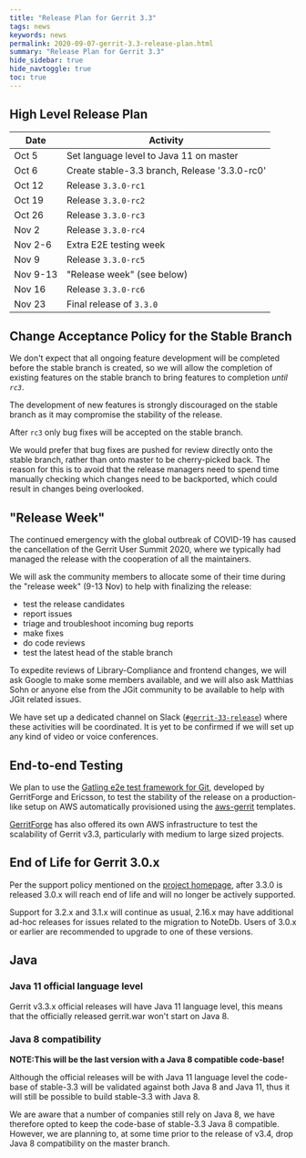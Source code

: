 ```yaml
---
title: "Release Plan for Gerrit 3.3"
tags: news
keywords: news
permalink: 2020-09-07-gerrit-3.3-release-plan.html
summary: "Release Plan for Gerrit 3.3"
hide_sidebar: true
hide_navtoggle: true
toc: true
---
```


## High Level Release Plan

| Date      | Activity                                           |
|-----------|----------------------------------------------------|
| Oct 5     | Set language level to Java 11 on master            |
| Oct 6     | Create stable-3.3 branch, Release '3.3.0-rc0'      |
| Oct 12    | Release `3.3.0-rc1`                                |
| Oct 19    | Release `3.3.0-rc2`                                |
| Oct 26    | Release `3.3.0-rc3`                                |
| Nov 2     | Release `3.3.0-rc4`                                |
| Nov 2-6   | Extra E2E testing week                             |
| Nov 9     | Release `3.3.0-rc5`                                |
| Nov 9-13  | "Release week" (see below)                         |
| Nov 16    | Release `3.3.0-rc6`                                |
| Nov 23    | Final release of `3.3.0`                           |

## Change Acceptance Policy for the Stable Branch

We don't expect that all ongoing feature development will be completed before
the stable branch is created, so we will allow the completion of existing features
on the stable branch to bring features to completion *until `rc3`*.

The development of new features is strongly discouraged on the stable branch
as it may compromise the stability of the release.

After `rc3` only bug fixes will be accepted on the stable branch.

We would prefer that bug fixes are pushed for review directly onto the stable
branch, rather than onto master to be cherry-picked back. The reason for this
is to avoid that the release managers need to spend time manually checking
which changes need to be backported, which could result in changes being
overlooked.

## "Release Week"

The continued emergency with the global outbreak of COVID-19 has caused the
cancellation of the Gerrit User Summit 2020, where we typically had managed
the release with the cooperation of all the maintainers.

We will ask the community members to allocate some of their time during the
"release week" (9-13 Nov) to help with finalizing the release:

- test the release candidates
- report issues
- triage and troubleshoot incoming bug reports
- make fixes
- do code reviews
- test the latest head of the stable branch

To expedite reviews of Library-Compliance and frontend changes, we will ask
Google to make some members available, and we will also ask Matthias Sohn or
anyone else from the JGit community to be available to help with JGit related
issues.

We have set up a dedicated channel on Slack
([`#gerrit-33-release`](https://gerritcodereview.slack.com/archives/C01AB8FANQ1))
where these activities will be coordinated. It is yet to be confirmed if we will
set up any kind of video or voice conferences.

## End-to-end Testing

We plan to use the
[Gatling e2e test framework for Git](https://gerrit-review.googlesource.com/Documentation/dev-e2e-tests.html),
developed by GerritForge and Ericsson, to test the stability of the release on a production-like
setup on AWS automatically provisioned using the [aws-gerrit](https://gerrit.googlesource.com/aws-gerrit)
templates.

[GerritForge](https://www.gerritforge.com) has also offered its own AWS infrastructure to test the
scalability of Gerrit v3.3, particularly with medium to large sized projects.

## End of Life for Gerrit 3.0.x

Per the support policy mentioned on the
[project homepage](https://www.gerritcodereview.com/support.html#supported-versions),
after 3.3.0 is released 3.0.x will reach end of life and will no longer be
actively supported.

Support for 3.2.x and 3.1.x will continue as usual, 2.16.x may have additional ad-hoc
releases for issues related to the migration to NoteDb.
Users of 3.0.x or earlier are recommended to upgrade to one of these versions.

## Java

### Java 11 official language level

Gerrit v3.3.x official releases will have Java 11 language level, this means
that the officially released gerrit.war won't start on Java 8.

### Java 8 compatibility

__NOTE:This will be the last version with a Java 8 compatible code-base!__

Although the official releases will be with Java 11 language level the
code-base of stable-3.3 will be validated against both Java 8 and Java 11,
thus it will still be possible to build stable-3.3 with Java 8.

We are aware that a number of companies still rely on Java 8, we have
therefore opted to keep the code-base of stable-3.3 Java 8 compatible.
However, we are planning to, at some time prior to the release of v3.4, drop Java 8
compatibility on the master branch.
